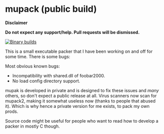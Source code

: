 # mupack (public build)

**Disclaimer**

**Do not expect any support/help. Pull requests will be dismissed.**

[![Binary builds](https://ci.appveyor.com/api/projects/status/4wf718wpxuwxg2d2?svg=true)](https://ci.appveyor.com/project/mudlord/mupack/build/artifacts)


This is a small executable packer that I have been working on and off for some time. 
There is some bugs:

Most obvious known bugs:
* Incompatibility with shared.dll of foobar2000.
* No load config directory support.

mupak is developed in private and is designed to fix these issues and *many* others, so don't expect a public release at all.
Virus scanners now scan for mupack2, making it somewhat useless now (thanks to people that abused it). 
Which is why hence a private version for me exists, to pack my own prods.

Source code might be useful for people who want to read how to develop a packer in mostly C though. 
